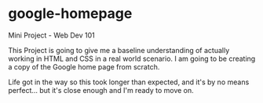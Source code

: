 # google-homepage
Mini Project - Web Dev 101

This Project is going to give me a baseline understanding of actually 
working in HTML and CSS in a real world scenario. I am going to be 
creating a copy of the Google home page from scratch.

Life got in the way so this took longer than expected, and it's by no means 
perfect... but it's close enough and I'm ready to move on.
